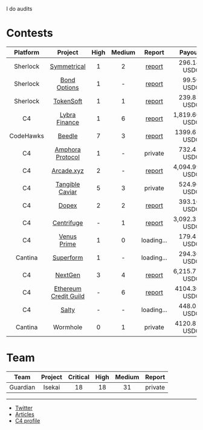 I do audits 

# Contests 

| Platform | Project | High | Medium | Report  | Payout  | Rank |
|:--:|:--:|:--:|:--:|:--:|--:|:--:|
| Sherlock | [Symmetrical](https://audits.sherlock.xyz/contests/85)| 1 | 2 | [report](https://github.com/0x3b33/portfolio/tree/master/sherlock/2023-06-symmetrical/report.md) | 296.14 USDC | - |
| Sherlock | [Bond Options](https://audits.sherlock.xyz/contests/99) | 1 | - | [report](https://github.com/0x3b33/portfolio/blob/master/sherlock/2023-06-bond/report.md) | 99.50 USDC | - |
| Sherlock | [TokenSoft](https://audits.sherlock.xyz/contests/100) | 1 | 1 | [report](https://github.com/0x3b33/portfolio/tree/master/sherlock/2023-06-tokensoft/report.md) | 239.83 USDC | - |
| C4 | [Lybra Finance](https://code4rena.com/contests/2023-06-lybra-finance#top) | 1 | 6 | [report](https://github.com/0x3b33/portfolio/blob/master/c4/2023-06-lybra/report.md) | 1,819.66 USDC | Top 5 |
| CodeHawks | [Beedle](https://www.codehawks.com/contests/clkbo1fa20009jr08nyyf9wbx) | 7 | 3 | [report](https://github.com/0x3b33/portfolio/blob/master/codeHawks/2023-07-beedles/report.md) | 1399.65 USDC | Top 5 |
| C4 | [Amphora Protocol](https://code4rena.com/contests/2023-07-amphora-protocol#top) | 1 | - | private | 732.43 USDC| - |
| C4 | [Arcade.xyz](https://code4rena.com/contests/2023-07-arcadexyz#top) | 2 | - | [report](https://github.com/0x3b33/portfolio/blob/master/c4/2023-07-arcade/report.md)| 4,094.99 USDC |  Top 5 |
| C4 | [Tangible Caviar](https://code4rena.com/contests/2023-08-tangible-caviar#top) | 5 | 3 | private | 524.96 USDC | - |
| C4 | [Dopex](https://code4rena.com/contests/2023-08-dopex#top) | 2 | 2 | [report](https://github.com/0x3b33/portfolio/blob/master/c4/2023-08-dopex/report.md) | 393.16 USDC| - |
| C4 | [Centrifuge](https://code4rena.com/contests/2023-09-centrifuge#top) | - | 1 | [report](https://github.com/0x3b33/portfolio/blob/master/c4/2023-09-centrifuge/report.md) | 3,092.32 USDC |  Top 3 |
| C4 | [Venus Prime](https://code4rena.com/contests/2023-09-venus-prime#top) | 1 | 0 | loading... | 179.45 USDC | - |
| Cantina | [Superform](https://cantina.xyz/competitions/2cd0b038-3e32-4db6-b488-0f85b6f0e49f) | 1 | - | loading... | 294.36 USDC | - |
| C4 | [NextGen](https://code4rena.com/audits/2023-10-nextgen#top) | 3 | 4 | [report](https://github.com/0x3b33/portfolio/blob/master/c4/2023-10-nextgen/report.md) | 6,215.77 USDC | 1st |
| C4 | [Ethereum Credit Guild](https://code4rena.com/audits/2023-12-ethereum-credit-guild#top) | - | 6 | [report](https://github.com/0x3b33/portfolio/blob/master/c4/2023-12-ecg/report.md) | 4104.36 USDC | 6th |
| C4 | [Salty](https://code4rena.com/audits/2024-01-saltyio#top) | - | - | loading... | 448.05 USDC | - |
| Cantina | Wormhole | 0 | 1 | private | 4120.87 USDC | top 5 |

# Team
| Team | Project | Critical | High | Medium | Report | 
|:--:|:--:|:--:|:--:|:--:|:--:|
| Guardian | Isekai | 18 | 18 | 31 | private |

---

- [Twitter](https://twitter.com/0x3b338)
- [Articles](https://mirror.xyz/0x3b338e782859aE11c0B15694bc482a9aFa4A5809)
- [C4 profile](https://code4rena.com/@0x3b)